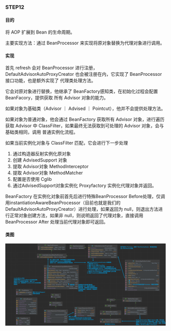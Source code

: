### STEP12

#### 目的

将 AOP 扩展到 Bean 的生命周期。

主要实现方法：通过 BeanProcessor 来实现将原对象替换为代理对象进行调用。



#### 实现

首先 refresh 会对 BeanProcessor 进行注册，DefaultAdvisorAutoProxyCreator 也会被注册在内，它实现了 BeanProcessor接口功能，也是额外实现了 代理类处理方法。

它会对原对象进行替换，他继承了 BeanFactory感知类，在初始化过程会配置 BeanFacory，提供获取   所有  Advisor 对象的能力。

如果对象为基础类（Advisor ｜ Advised ｜ Pointcut），他并不会提供处理方法。

如果对象为普通对象，他会通过 BeanFactory 获取所有 Advisor 对象，进行遍历获取 Advisor 中 ClassFilter，如果最终无法获取到可处理的 Advisor 对象，会与基础类相同，调用 普通实例化流程。

如果当前实例化对象与 ClassFilter 匹配，它会进行下一步处理

1. 通过构造器反射实例化原对象
2. 创建 AdvisedSupport 对象
3. 提取 Advisor对象 MethodInterceptor
4. 提取 Advisor对象 MethodMatcher
5. 配置是否使用 Cglib
6. 通过AdvisedSupport对象实例化 Proxyfactory 实例化代理对象并返回。

BeanFactory 在实例化对象前首先后进行特殊BeanProcessor Before处理，仅调用instantiationAwareBeanProcessor（目前也就是我们的 DefaultAdvisorAutoProxyCreator）进行处理，如果返回为 null，则退出方法进行正常对象创建方法，如果非 null，则说明返回了代理对象，直接调用BeanProcessor After 处理当前代理对象即可返回。

#### 类图

![2023-03-27](https://raw.githubusercontent.com/yancy0109/image/main/img/image-20230327200603226.png)